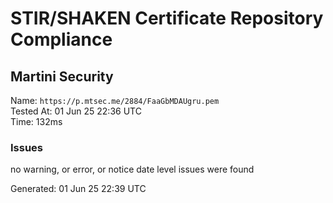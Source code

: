 # STIR/SHAKEN Certificate Repository Compliance

## Martini Security

Name: `https://p.mtsec.me/2884/FaaGbMDAUgru.pem`\
Tested At: 01 Jun 25 22:36 UTC\
Time: 132ms

### Issues

no warning, or error, or notice date level issues were found

Generated: 01 Jun 25 22:39 UTC